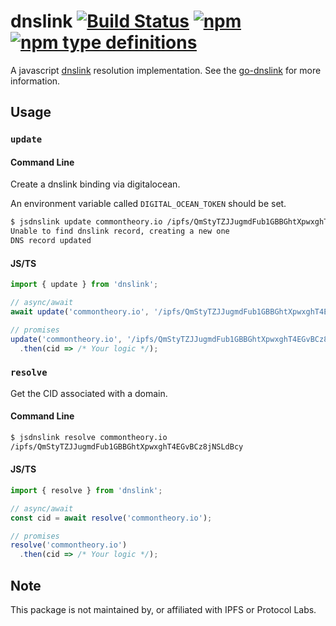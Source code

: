 # dnslink [![Build Status](https://travis-ci.org/common-theory/dnslink.svg?branch=master)](https://travis-ci.org/common-theory/dnslink) [![npm](https://img.shields.io/npm/v/dnslink.svg)](https://www.npmjs.com/package/dnslink) [![npm type definitions](https://img.shields.io/npm/types/dnslink.svg)](https://github.com/common-theory/dnslink)

A javascript [dnslink](https://docs.ipfs.io/guides/concepts/dnslink/) resolution implementation. See the [go-dnslink](https://github.com/ipfs/go-dnslink) for more information.

## Usage

### `update`

#### Command Line

Create a dnslink binding via digitalocean.

An environment variable called `DIGITAL_OCEAN_TOKEN` should be set.

```sh
$ jsdnslink update commontheory.io /ipfs/QmStyTZJJugmdFub1GBBGhtXpwxghT4EGvBCz8jNSLdBcy
Unable to find dnslink record, creating a new one
DNS record updated
```

#### JS/TS

```ts
import { update } from 'dnslink';

// async/await
await update('commontheory.io', '/ipfs/QmStyTZJJugmdFub1GBBGhtXpwxghT4EGvBCz8jNSLdBcy');

// promises
update('commontheory.io', '/ipfs/QmStyTZJJugmdFub1GBBGhtXpwxghT4EGvBCz8jNSLdBcy')
  .then(cid => /* Your logic */);
```

### `resolve`

Get the CID associated with a domain.

#### Command Line

```sh
$ jsdnslink resolve commontheory.io
/ipfs/QmStyTZJJugmdFub1GBBGhtXpwxghT4EGvBCz8jNSLdBcy
```

#### JS/TS

```ts
import { resolve } from 'dnslink';

// async/await
const cid = await resolve('commontheory.io');

// promises
resolve('commontheory.io')
  .then(cid => /* Your logic */);
```

## Note

This package is not maintained by, or affiliated with IPFS or Protocol Labs.
